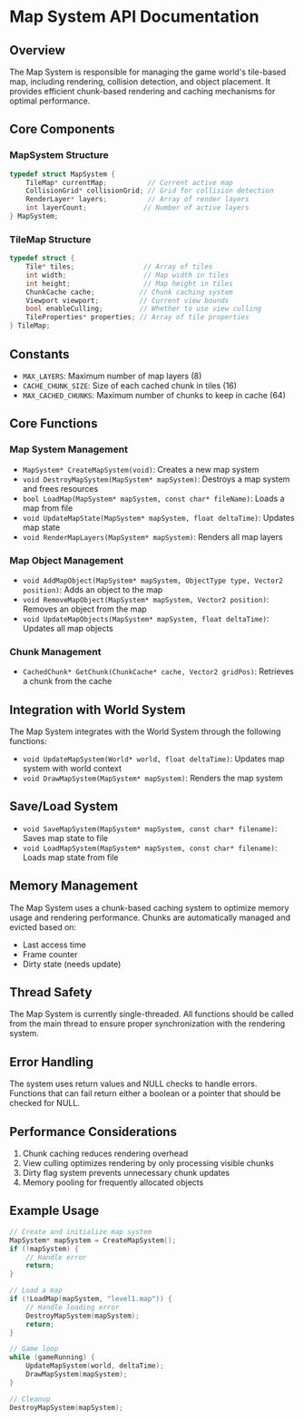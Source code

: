 # Map System API Documentation

## Overview
The Map System is responsible for managing the game world's tile-based map, including rendering, collision detection, and object placement. It provides efficient chunk-based rendering and caching mechanisms for optimal performance.

## Core Components

### MapSystem Structure
```c
typedef struct MapSystem {
    TileMap* currentMap;          // Current active map
    CollisionGrid* collisionGrid; // Grid for collision detection
    RenderLayer* layers;          // Array of render layers
    int layerCount;              // Number of active layers
} MapSystem;
```

### TileMap Structure
```c
typedef struct {
    Tile* tiles;                 // Array of tiles
    int width;                   // Map width in tiles
    int height;                  // Map height in tiles
    ChunkCache cache;           // Chunk caching system
    Viewport viewport;          // Current view bounds
    bool enableCulling;         // Whether to use view culling
    TileProperties* properties; // Array of tile properties
} TileMap;
```

## Constants
- `MAX_LAYERS`: Maximum number of map layers (8)
- `CACHE_CHUNK_SIZE`: Size of each cached chunk in tiles (16)
- `MAX_CACHED_CHUNKS`: Maximum number of chunks to keep in cache (64)

## Core Functions

### Map System Management
- `MapSystem* CreateMapSystem(void)`: Creates a new map system
- `void DestroyMapSystem(MapSystem* mapSystem)`: Destroys a map system and frees resources
- `bool LoadMap(MapSystem* mapSystem, const char* fileName)`: Loads a map from file
- `void UpdateMapState(MapSystem* mapSystem, float deltaTime)`: Updates map state
- `void RenderMapLayers(MapSystem* mapSystem)`: Renders all map layers

### Map Object Management
- `void AddMapObject(MapSystem* mapSystem, ObjectType type, Vector2 position)`: Adds an object to the map
- `void RemoveMapObject(MapSystem* mapSystem, Vector2 position)`: Removes an object from the map
- `void UpdateMapObjects(MapSystem* mapSystem, float deltaTime)`: Updates all map objects

### Chunk Management
- `CachedChunk* GetChunk(ChunkCache* cache, Vector2 gridPos)`: Retrieves a chunk from the cache

## Integration with World System
The Map System integrates with the World System through the following functions:
- `void UpdateMapSystem(World* world, float deltaTime)`: Updates map system with world context
- `void DrawMapSystem(MapSystem* mapSystem)`: Renders the map system

## Save/Load System
- `void SaveMapSystem(MapSystem* mapSystem, const char* filename)`: Saves map state to file
- `void LoadMapSystem(MapSystem* mapSystem, const char* filename)`: Loads map state from file

## Memory Management
The Map System uses a chunk-based caching system to optimize memory usage and rendering performance. Chunks are automatically managed and evicted based on:
- Last access time
- Frame counter
- Dirty state (needs update)

## Thread Safety
The Map System is currently single-threaded. All functions should be called from the main thread to ensure proper synchronization with the rendering system.

## Error Handling
The system uses return values and NULL checks to handle errors. Functions that can fail return either a boolean or a pointer that should be checked for NULL.

## Performance Considerations
1. Chunk caching reduces rendering overhead
2. View culling optimizes rendering by only processing visible chunks
3. Dirty flag system prevents unnecessary chunk updates
4. Memory pooling for frequently allocated objects

## Example Usage
```c
// Create and initialize map system
MapSystem* mapSystem = CreateMapSystem();
if (!mapSystem) {
    // Handle error
    return;
}

// Load a map
if (!LoadMap(mapSystem, "level1.map")) {
    // Handle loading error
    DestroyMapSystem(mapSystem);
    return;
}

// Game loop
while (gameRunning) {
    UpdateMapSystem(world, deltaTime);
    DrawMapSystem(mapSystem);
}

// Cleanup
DestroyMapSystem(mapSystem);
``` 
